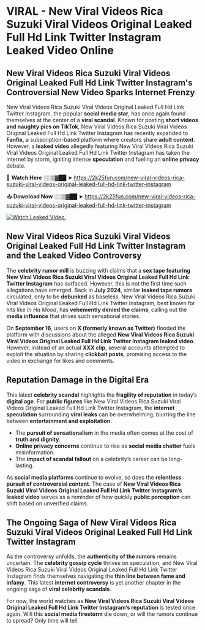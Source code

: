 # VIRAL - New Viral Videos Rica Suzuki Viral Videos Original Leaked Full Hd Link Twitter Instagram Leaked Video Online

## **New Viral Videos Rica Suzuki Viral Videos Original Leaked Full Hd Link Twitter Instagram's Controversial New Video Sparks Internet Frenzy**  

New Viral Videos Rica Suzuki Viral Videos Original Leaked Full Hd Link Twitter Instagram, the popular **social media star**, has once again found themselves at the center of a **viral scandal**. Known for posting **short videos and naughty pics on TikTok**, New Viral Videos Rica Suzuki Viral Videos Original Leaked Full Hd Link Twitter Instagram has recently expanded to **Fanfix**, a subscription-based platform where creators share **adult content**. However, a **leaked video** allegedly featuring New Viral Videos Rica Suzuki Viral Videos Original Leaked Full Hd Link Twitter Instagram has taken the internet by storm, igniting intense **speculation** and fueling an **online privacy** debate.  

🔴 **Watch Here** ░░▒▓██ ➤ https://2k25fun.com/new-viral-videos-rica-suzuki-viral-videos-original-leaked-full-hd-link-twitter-instagram  

📥 **Download Now** ░░▒▓██ ➤ https://2k25fun.com/new-viral-videos-rica-suzuki-viral-videos-original-leaked-full-hd-link-twitter-instagram  

[![Watch Leaked Video.](https://miro.medium.com/v2/resize:fit:828/format:webp/1*cilzJN44JGOrTw9NJCrNHA.gif "Watch Leaked Video")](https://2k25fun.com/new-viral-videos-rica-suzuki-viral-videos-original-leaked-full-hd-link-twitter-instagram)

## **New Viral Videos Rica Suzuki Viral Videos Original Leaked Full Hd Link Twitter Instagram and the Leaked Video Controversy**  

The **celebrity rumor mill** is buzzing with claims that a **sex tape featuring New Viral Videos Rica Suzuki Viral Videos Original Leaked Full Hd Link Twitter Instagram** has surfaced. However, this is not the first time such allegations have emerged. Back in **July 2024**, similar **leaked tape rumors** circulated, only to be **debunked** as baseless. New Viral Videos Rica Suzuki Viral Videos Original Leaked Full Hd Link Twitter Instagram, best known for hits like *In Ha Mood*, has **vehemently denied the claims**, calling out the **media influence** that drives such sensational stories.  

On **September 16**, users on **X (formerly known as Twitter)** flooded the platform with discussions about the alleged **New Viral Videos Rica Suzuki Viral Videos Original Leaked Full Hd Link Twitter Instagram leaked video**. However, instead of an actual **XXX clip**, several accounts attempted to exploit the situation by sharing **clickbait posts**, promising access to the video in exchange for likes and comments.  

## **Reputation Damage in the Digital Era**  

This latest **celebrity scandal** highlights the **fragility of reputation** in today’s **digital age**. For **public figures** like New Viral Videos Rica Suzuki Viral Videos Original Leaked Full Hd Link Twitter Instagram, the **internet speculation** surrounding **viral leaks** can be overwhelming, blurring the line between **entertainment and exploitation**.  

- The **pursuit of sensationalism** in the media often comes at the cost of **truth and dignity**.  
- **Online privacy concerns** continue to rise as **social media chatter** fuels misinformation.  
- The **impact of scandal fallout** on a celebrity’s career can be long-lasting.  

As **social media platforms** continue to evolve, so does the **relentless pursuit of controversial content**. The case of **New Viral Videos Rica Suzuki Viral Videos Original Leaked Full Hd Link Twitter Instagram’s leaked video** serves as a reminder of how quickly **public perception** can shift based on unverified claims.  

## **The Ongoing Saga of New Viral Videos Rica Suzuki Viral Videos Original Leaked Full Hd Link Twitter Instagram**  

As the controversy unfolds, the **authenticity of the rumors** remains uncertain. The **celebrity gossip cycle** thrives on speculation, and New Viral Videos Rica Suzuki Viral Videos Original Leaked Full Hd Link Twitter Instagram finds themselves navigating the **thin line between fame and infamy**. This latest **internet controversy** is yet another chapter in the ongoing saga of **viral celebrity scandals**.  

For now, the world watches as **New Viral Videos Rica Suzuki Viral Videos Original Leaked Full Hd Link Twitter Instagram’s reputation** is tested once again. Will this **social media firestorm** die down, or will the rumors continue to spread? Only time will tell.